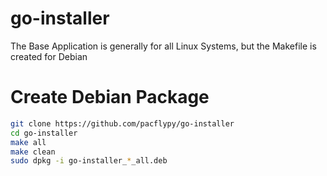 # go-installer

The Base Application is generally for all Linux Systems, but the Makefile is created for Debian

# Create Debian Package

```bash
git clone https://github.com/pacflypy/go-installer
cd go-installer
make all
make clean
sudo dpkg -i go-installer_*_all.deb
```
